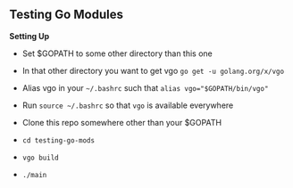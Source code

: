 ## Testing Go Modules

**Setting Up**

- Set $GOPATH to some other directory than this one

- In that other directory you want to get vgo `go get -u golang.org/x/vgo`

- Alias vgo in your `~/.bashrc` such that `alias vgo="$GOPATH/bin/vgo"`

- Run `source ~/.bashrc` so that `vgo` is available everywhere

- Clone this repo somewhere other than your $GOPATH 

- `cd testing-go-mods` 

- `vgo build` 

- `./main` 



